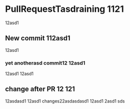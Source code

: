 # PullRequestTasdraining 1121
12asd1
## New commit 112asd1
12asd1
### yet anotherasd commit12  12asd1
12asd1
12asd1
## change after PR 12 121
12asdasd1
12asd1
changes22asdasdasd1
12asd1
2asd1
sds
